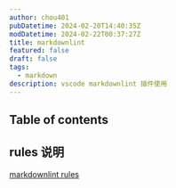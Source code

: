 ```yaml
---
author: chou401
pubDatetime: 2024-02-20T14:40:35Z
modDatetime: 2024-02-22T00:37:27Z
title: markdownlint
featured: false
draft: false
tags:
  - markdown
description: vscode markdownlint 插件使用
---
```


## Table of contents

## rules 说明

[markdownlint rules](https://github.com/DavidAnson/markdownlint/blob/main/doc/Rules.md)
